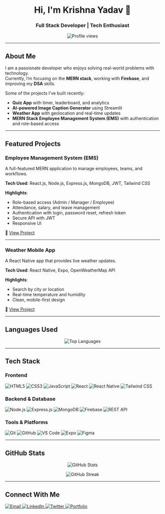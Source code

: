 <h1 align="center">Hi, I'm Krishna Yadav 👋</h1>
<h3 align="center">Full Stack Developer | Tech Enthusiast</h3>

<p align="center">
  <img src="https://komarev.com/ghpvc/?username=krishh21&label=Profile%20views&color=0e75b6&style=flat" alt="Profile views" />
</p>

---

## About Me

I am a passionate developer who enjoys solving real-world problems with technology.  
Currently, I’m focusing on the **MERN stack**, working with **Firebase**, and improving my **DSA** skills.  

Some of the projects I’ve built recently:  
- **Quiz App** with timer, leaderboard, and analytics  
- **AI-powered Image Caption Generator** using Streamlit  
- **Weather App** with geolocation and real-time updates  
- **MERN Stack Employee Management System (EMS)** with authentication and role-based access  

---

## Featured Projects

### Employee Management System (EMS)
A full-featured MERN application to manage employees, teams, and workflows.  

**Tech Used**: React.js, Node.js, Express.js, MongoDB, JWT, Tailwind CSS  

**Highlights**:
- Role-based access (Admin / Manager / Employee)  
- Attendance, salary, and leave management  
- Authentication with login, password reset, refresh token  
- Secure API with JWT  
- Responsive UI  

🔗 [View Project](https://github.com/krishh21/Mern-stack-EMS-client)

---

### Weather Mobile App
A React Native app that provides live weather updates.  

**Tech Used**: React Native, Expo, OpenWeatherMap API  

**Highlights**:
- Search by city or location  
- Real-time temperature and humidity  
- Clean, mobile-first design  

🔗 [View Project](https://github.com/krishh21/weather-app)

---

## Languages Used

<p align="center">
  <img src="https://github-readme-stats.vercel.app/api/top-langs/?username=krishh21&layout=compact&theme=tokyonight&langs_count=8&hide=Jupyter%20Notebook" alt="Top Languages" />
</p>

---

## Tech Stack

### Frontend
![HTML5](https://img.shields.io/badge/HTML5-E34F26?style=for-the-badge&logo=html5&logoColor=white)
![CSS3](https://img.shields.io/badge/CSS3-1572B6?style=for-the-badge&logo=css3&logoColor=white)
![JavaScript](https://img.shields.io/badge/JavaScript-F7DF1E?style=for-the-badge&logo=javascript&logoColor=black)
![React](https://img.shields.io/badge/React-20232A?style=for-the-badge&logo=react&logoColor=61DAFB)
![React Native](https://img.shields.io/badge/React_Native-20232A?style=for-the-badge&logo=react&logoColor=61DAFB)
![Tailwind CSS](https://img.shields.io/badge/Tailwind_CSS-38B2AC?style=for-the-badge&logo=tailwind-css&logoColor=white)

### Backend & Database
![Node.js](https://img.shields.io/badge/Node.js-339933?style=for-the-badge&logo=node.js&logoColor=white)
![Express.js](https://img.shields.io/badge/Express.js-000000?style=for-the-badge&logo=express&logoColor=white)
![MongoDB](https://img.shields.io/badge/MongoDB-47A248?style=for-the-badge&logo=mongodb&logoColor=white)
![Firebase](https://img.shields.io/badge/Firebase-FFCA28?style=for-the-badge&logo=firebase&logoColor=black)
![REST API](https://img.shields.io/badge/REST_API-005571?style=for-the-badge&logo=postman&logoColor=white)

### Tools & Platforms
![Git](https://img.shields.io/badge/Git-F05032?style=for-the-badge&logo=git&logoColor=white)
![GitHub](https://img.shields.io/badge/GitHub-181717?style=for-the-badge&logo=github&logoColor=white)
![VS Code](https://img.shields.io/badge/VS_Code-007ACC?style=for-the-badge&logo=visual-studio-code&logoColor=white)
![Expo](https://img.shields.io/badge/Expo-000020?style=for-the-badge&logo=expo&logoColor=white)
![Figma](https://img.shields.io/badge/Figma-F24E1E?style=for-the-badge&logo=figma&logoColor=white)

---

## GitHub Stats

<p align="center">
  <img src="https://github-readme-stats.vercel.app/api?username=krishh21&show_icons=true&theme=tokyonight" alt="GitHub Stats" />
</p>

<p align="center">
  <img src="https://streak-stats.demolab.com/?user=krishh21&theme=tokyonight" alt="GitHub Streak" />
</p>

---

## Connect With Me

<p align="left">
  <a href="mailto:krishna1052004@gmail.com" target="_blank">
    <img src="https://img.shields.io/badge/Gmail-D14836?style=for-the-badge&logo=gmail&logoColor=white" alt="Email" />
  </a>
  <a href="https://www.linkedin.com/in/krishna-yadav-27aa8026a/" target="_blank">
    <img src="https://img.shields.io/badge/LinkedIn-0077B5?style=for-the-badge&logo=linkedin&logoColor=white" alt="LinkedIn" />
  </a>
  <a href="https://x.com/_krishh_y" target="_blank">
    <img src="https://img.shields.io/badge/Twitter-000000?style=for-the-badge&logo=x&logoColor=white" alt="Twitter" />
  </a>
  <a href="https://my-portfolio-krishh21s-projects.vercel.app/" target="_blank">
    <img src="https://img.shields.io/badge/Portfolio-121212?style=for-the-badge&logo=vercel&logoColor=white" alt="Portfolio" />
  </a>
</p>
